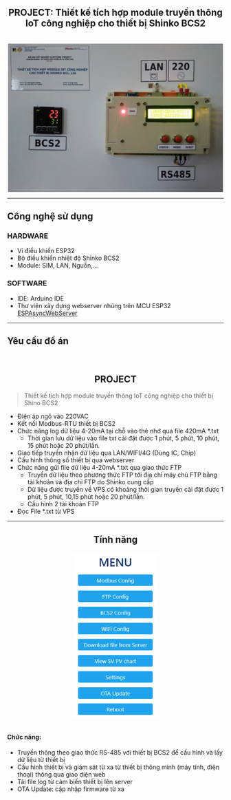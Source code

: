 <div align="center">

## PROJECT: Thiết kế tích hợp module truyền thông IoT công nghiệp cho thiết bị Shinko BCS2
</br>
<img align="center" alt="GIF" width="500px" src="./HINH-ANH/demo.jpg" />
</div>

---
## Công nghệ sử dụng
### HARDWARE
- Vi điều khiển ESP32
- Bộ điều khiển nhiệt độ Shinko BCS2
- Module: SIM, LAN, Nguồn,...
### SOFTWARE
- IDE: Arduino IDE
- Thư viện xây dựng webserver nhúng trên MCU ESP32 [ESPAsyncWebServer](https://github.com/me-no-dev/ESPAsyncWebServer)
---

## Yêu cầu đồ án
&nbsp;
<h2 align="center">PROJECT</h2>

> Thiết kế tích hợp module truyền thông IoT công nghiệp cho thiết bị Shino BCS2

- Điện áp ngõ vào 220VAC
- Kết nối Modbus-RTU thiết bị BCS2
- Chức năng log dữ liệu 4-20mA tại chỗ vào thẻ nhớ qua file 420mA *.txt
    - Thời gian lưu dữ liệu vào file txt cài đặt được 1 phút, 5 phút, 10 phút, 15
phút hoặc 20 phút/lần.
- Giao tiếp truyền nhận dữ liệu qua LAN/WIFI/4G (Dùng IC, Chip)
- Cấu hình thông số thiết bị qua webserver
- Chức năng gửi file dữ liệu 4-20mA *.txt qua giao thức FTP
    - Truyền dữ liệu theo phương thức FTP tới địa chỉ máy chủ FTP bằng tài
khoản và địa chỉ FTP do Shinko cung cấp
    - Dữ liệu được truyền về VPS có khoảng thời gian truyền cài đặt được 1
phút, 5 phút, 10,15 phút hoặc 20 phút/lần.
    - Cầu hình 2 tài khoản FTP
- Đọc File *.txt từ VPS
---
<div align="center">

## Tính năng
<img align="center" alt="GIF" width="200px" src="./HINH-ANH/web%20server/index.png" />
</div>
</br>

#### Chức năng:
- Truyền thông theo giao thức RS-485 với thiết bị BCS2 để cấu hình và lấy dữ liệu từ thiết bị
- Cấu hình thiết bị và giám sát từ xa từ thiết bị thông minh (máy tính, điện thoại) thông qua giao diện web
- Tải file log từ cảm biến thiết bị lên server
- OTA Update: cập nhập firmware từ xa